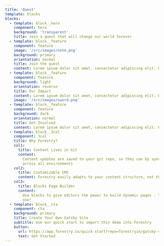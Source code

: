 ```yaml
---
title: 'Quest'
template: blocks
blocks:
  - template: block__hero
    component: hero
    background: 'transparent'
    title: Join a quest that will change our world forever
  - template: block__feature
    component: feature
    image: '/src/images/note.png'
    background: primary
    orientation: normal
    title: Join the quest
    content: Lorem ipsum dolor sit amet, consectetur adipiscing elit. Fusce at vehicula lectus, quis ullamcorper augue. Curabitur vel sapien pharetra, fermentum elit ut, condimentum est.
  - template: block__feature
    component: feature
    background: light
    orientation: reverse
    title: Our Impact
    content: Lorem ipsum dolor sit amet, consectetur adipiscing elit. Fusce at vehicula lectus, quis ullamcorper augue. Curabitur vel sapien pharetra, fermentum elit ut, condimentum est.
    image: '/src/images/sword.png'
  - template: block__feature
    component: feature
    background: dark
    orientation: normal
    title: Get Involved
    content: Lorem ipsum dolor sit amet, consectetur adipiscing elit. Fusce at vehicula lectus, quis ullamcorper augue. Curabitur vel sapien pharetra, fermentum elit ut, condimentum est.
  - template: block__3col
    component: 3col
    title: Why Forestry?
    col1:
      title: Content Lives in Git
      content:
        Content updates are saved to your git repo, so they can by synchronized
        across all environments
    col2:
      title: Customizable CMS
      content: Forestry easily adapts to your content structure, not the other way around.
    col3:
      title: Blocks Page Builder
      content:
        Use blocks to give editors the power to build dynamic pages - like this
        one!
  - template: block__cta
    component: cta
    background: primary
    title: Create Your Own Gatsby Site
    subtitle: Use our quick start to import this demo into Forestry
    button:
      url: https://app.forestry.io/quick-start?repo=forestryio/gatsby-starter-forestry&branch=master&engine=gatsby
      text: Get Started
---
```

